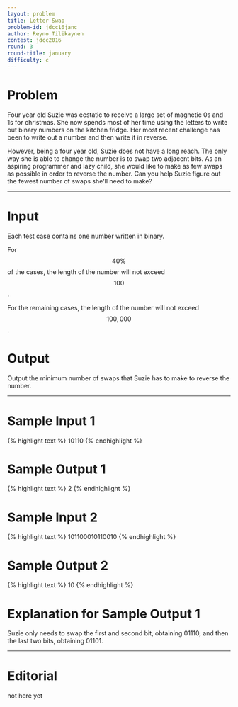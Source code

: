 ```yaml
---
layout: problem
title: Letter Swap
problem-id: jdcc16janc
author: Reyno Tilikaynen
contest: jdcc2016
round: 3
round-title: january
difficulty: c
---
```


# Problem
Four year old Suzie was ecstatic to receive a large set of magnetic 0s and 1s for christmas. She now spends most of her time using the letters to write out binary numbers on the kitchen fridge. Her most recent challenge has been to write out a number and then write it in reverse.

However, being a four year old, Suzie does not have a long reach. The only way she is able to change the number is to swap two adjacent bits. As an aspiring programmer and lazy child, she would like to make as few swaps as possible in order to reverse the number. Can you help Suzie figure out the fewest number of swaps she'll need to make?

---

# Input
Each test case contains one number written in binary.

For $$40\%$$ of the cases, the length of the number will not exceed $$100$$.

For the remaining cases, the length of the number will not exceed $$100,000$$.

# Output
Output the minimum number of swaps that Suzie has to make to reverse the number.

---

# Sample Input 1
{% highlight text %}
10110
{% endhighlight %}

# Sample Output 1
{% highlight text %}
2
{% endhighlight %}

# Sample Input 2
{% highlight text %}
101100010110010
{% endhighlight %}

# Sample Output 2
{% highlight text %}
10
{% endhighlight %}

# Explanation for Sample Output 1
Suzie only needs to swap the first and second bit, obtaining 01110, and then the last two bits, obtaining 01101.

---

# Editorial
not here yet